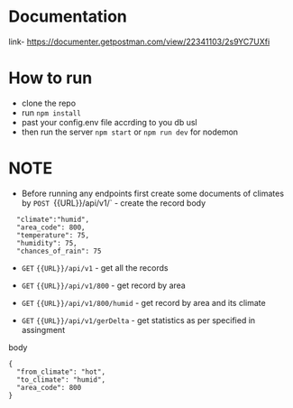 # Documentation 
link- https://documenter.getpostman.com/view/22341103/2s9YC7UXfi

# How to run
- clone the repo 
- run `npm install`
- past your config.env file accrding to you db usl
- then run the server `npm start` or `npm run dev` for nodemon 

# NOTE 
- Before running any endpoints first create some documents of climates by `POST `{{URL}}/api/v1/` - create the record
body 
```
  "climate":"humid",
  "area_code": 800,
  "temperature": 75,
  "humidity": 75,
  "chances_of_rain": 75
```
- `GET` `{{URL}}/api/v1`   - get all the records 

- `GET` `{{URL}}/api/v1/800` -  get record by area
- `GET` `{{URL}}/api/v1/800/humid` -  get record by area and its climate
- `GET` `{{URL}}/api/v1/gerDelta` -  get statistics as per specified in assingment

body
```
{
  "from_climate": "hot",
  "to_climate": "humid",
  "area_code": 800
}
```
